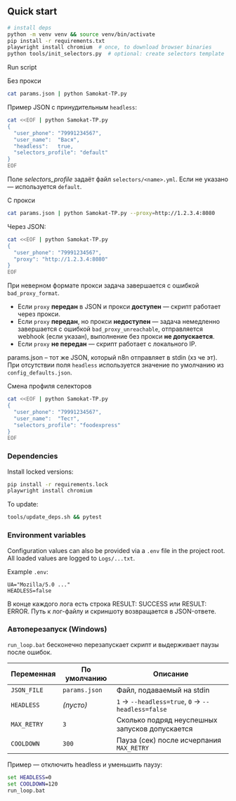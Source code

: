 ## Quick start

```bash
# install deps
python -m venv venv && source venv/bin/activate
pip install -r requirements.txt
playwright install chromium  # once, to download browser binaries
python tools/init_selectors.py  # optional: create selectors template
```

Run script

Без прокси

```bash
cat params.json | python Samokat-TP.py
```

Пример JSON с принудительным `headless`:

```bash
cat <<EOF | python Samokat-TP.py
{
  "user_phone": "79991234567",
  "user_name":  "Вася",
  "headless":   true,
  "selectors_profile": "default"
}
EOF
```

Поле *selectors_profile* задаёт файл `selectors/<name>.yml`.
Если не указано — используется `default`.

С прокси

```bash
cat params.json | python Samokat-TP.py --proxy=http://1.2.3.4:8080
```

Через JSON:

```bash
cat <<EOF | python Samokat-TP.py
{
  "user_phone": "79991234567",
  "proxy": "http://1.2.3.4:8080"
}
EOF
```

При неверном формате прокси задача завершается с ошибкой `bad_proxy_format`.

- Если `proxy` **передан** в JSON и прокси **доступен** — скрипт работает через прокси.
- Если `proxy` **передан**, но прокси **недоступен** — задача немедленно завершается с ошибкой `bad_proxy_unreachable`, отправляется webhook (если указан), выполнение без прокси **не допускается**.
- Если `proxy` **не передан** — скрипт работает с локального IP.

params.json – тот же JSON, который n8n отправляет в stdin (хз че эт). При отсутствии поля
`headless` используется значение по умолчанию из `config_defaults.json`.

Смена профиля селекторов

```bash
cat <<EOF | python Samokat-TP.py
{
  "user_phone": "79991234567",
  "user_name":  "Тест",
  "selectors_profile": "foodexpress"
}
EOF
```

### Dependencies

Install locked versions:

```bash
pip install -r requirements.lock
playwright install chromium
```

To update:

```bash
tools/update_deps.sh && pytest
```

### Environment variables

Configuration values can also be provided via a `.env` file in the project
root. All loaded values are logged to `Logs/...txt`.

Example `.env`:

```
UA="Mozilla/5.0 ..."
HEADLESS=false
```

В конце каждого лога есть строка RESULT: SUCCESS или RESULT: ERROR.
Путь к лог-файлу и скриншоту возвращается в JSON-ответе.

### Автоперезапуск (Windows)

`run_loop.bat` бесконечно перезапускает скрипт и выдерживает паузы после ошибок.

| Переменная | По умолчанию | Описание |
|------------|--------------|----------|
| `JSON_FILE` | `params.json` | Файл, подаваемый на stdin |
| `HEADLESS`  | *(пусто)* | `1` → `--headless=true`, `0` → `--headless=false` |
| `MAX_RETRY` | `3` | Сколько подряд неуспешных запусков допускается |
| `COOLDOWN`  | `300` | Пауза (сек) после исчерпания `MAX_RETRY` |

Пример — отключить headless и уменьшить паузу:

```bat
set HEADLESS=0
set COOLDOWN=120
run_loop.bat
```
